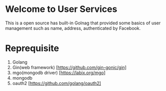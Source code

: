 # Welcome to User Services
This is a open source has built-in Golnag that provided some basics of user management such as name, address, authenticated by Facebook.

# Reprequisite
1. Golang
2. Gin(web framework) [https://github.com/gin-gonic/gin]
3. mgo(mongodb driver) [https://labix.org/mgo]
4. mongodb
5. oauth2 [https://github.com/golang/oauth2]
